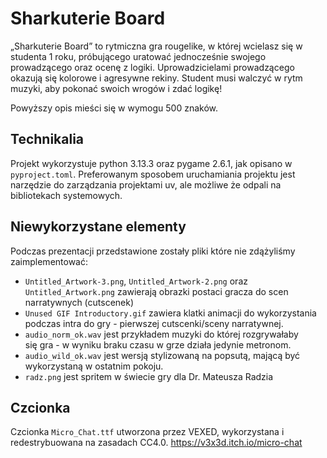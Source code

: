 # Sharkuterie Board
„Sharkuterie Board” to rytmiczna gra rougelike, w której wcielasz się w studenta 1 roku, próbującego uratować jednocześnie swojego prowadzącego oraz ocenę z logiki. Uprowadzicielami prowadzącego okazują się kolorowe i agresywne rekiny. Student musi walczyć w rytm muzyki, aby pokonać swoich wrogów i zdać logikę!

Powyższy opis mieści się w wymogu 500 znaków.

## Technikalia
Projekt wykorzystuje python 3.13.3 oraz pygame 2.6.1, jak opisano w `pyproject.toml`. Preferowanym sposobem uruchamiania projektu jest narzędzie do zarządzania projektami uv, ale możliwe że odpali na bibliotekach systemowych. 

## Niewykorzystane elementy
Podczas prezentacji przedstawione zostały pliki które nie zdążyliśmy zaimplementować:
* `Untitled_Artwork-3.png`, `Untitled_Artwork-2.png` oraz `Untitled_Artwork.png` zawierają obrazki postaci gracza do scen narratywnych (cutscenek)
* `Unused GIF Introductory.gif` zawiera klatki animacji do wykorzystania podczas intra do gry - pierwszej cutscenki/sceny narratywnej.
* `audio_norm_ok.wav` jest przykładem muzyki do której rozgrywałaby się gra - w wyniku braku czasu w grze działa jedynie metronom.
* `audio_wild_ok.wav` jest wersją stylizowaną na popsutą, mającą być wykorzystaną w ostatnim pokoju.
* `radz.png` jest spritem w świecie gry dla Dr. Mateusza Radzia

## Czcionka
Czcionka `Micro_Chat.ttf` utworzona przez VEXED, wykorzystana i redestrybuowana na zasadach CC4.0.
https://v3x3d.itch.io/micro-chat
